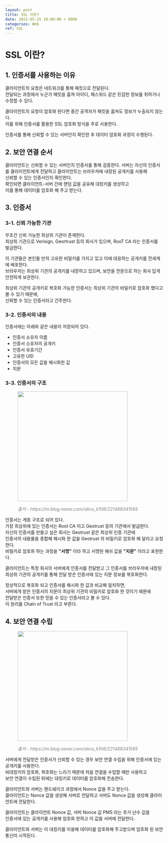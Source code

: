 ```yaml
---
layout: post
title: SSL 이란?
date: 2022-05-25 10:00:00 + 0900
categories: Web
ref: SSL
---
```


# SSL 이란?

## 1. 인증서를 사용하는 이유
클라이언트의 요청은 네트워크를 통해 패킷으로 전달된다.    
전달되는 과정에서 누군가 패킷을 훔쳐 아이디, 패스워드 같은 민감한 정보를 취하거나 수정할 수 있다.    

클라이언트의 요청이 암호화 된다면 중간 공격자가 패킷을 훔쳐도 정보가 누출되지 않는다.   
이를 위해 인증서를 활용한 SSL 암호화 방식을 주로 사용한다.    

인증서를 통해 신뢰할 수 있는 서버인지 확인한 후 데이터 암호화 과정이 수행된다.   

## 2. 보안 연결 순서
클라이언트는 신뢰할 수 있는 서버인지 인증서를 통해 검증한다.
서버는 자신의 인증서를 클라이언트에게 전달하고 클라이언트는 브라우저에 내장된 공개키를 사용해   
신뢰할 수 있는 인증서인지 확인한다.    
확인되면 클라이언트-서버 간에 랜덤 값을 공유해 대칭키를 생성하고    
이를 통해 데이터를 암호화 해 주고 받는다.    

## 3. 인증서
### 3-1. 신뢰 가능한 기관
무조건 신뢰 가능한 최상위 기관이 존재한다.   
최상위 기관으로 Verisign, Geortrust 등의 회사가 있으며, RooT CA 라는 인증서를 발급한다.   

이 기관들은 본인들 만의 고유한 비밀키를 가지고 있고 이에 대응하는 공개키를 전세계에 배포한다.    
브라우저는 최상위 기관의 공개키를 내장하고 있으며, 보안을 전문으로 하는 회사 답게 안전하게 보관한다.   

최상위 기관의 공개키로 복호화 가능한 인증서는 최상위 기관의 비밀키로 암호화 했다고 볼 수 있기 때문에,   
신뢰할 수 있는 인증서라고 간주한다.   

### 3-2. 인증서의 내용
인증서에는 아래와 같은 내용이 저장되어 있다.

- 인증서 소유자 이름
- 인증서 소유자의 공개키
- 인증서 유효기간
- 고유한 UID
- 인증서의 모든 값을 해시화한 값
- 지문

### 3-3. 인증서의 구조

<figure>
  <img src="https://user-images.githubusercontent.com/13375810/170165637-a936e6cc-4a88-4688-b684-a7c1838bb95c.png" height="350" />
  <p style="font-style: italic; color: gray;">출처 - https://m.blog.naver.com/alice_k106/221468341565</p>
</figure>

인증서는 계층 구조로 되어 있다.    
가장 최상위에 있는 인증서는 Root CA 이고 Geotrust 등의 기관에서 발급한다.    
자신의 인증서를 만들고 싶은 회사는 Geotrust 같은 최상위 인증 기관에    
인증서의 내용물을 종합해 해시화 한 값을 Geotrust 의 비밀키로 암호화 해 달라고 요청한다.    
비밀키로 암호화 하는 과정을 __"서명"__ 이라 하고 서명된 해쉬 값을 __"지문"__ 이라고 표현한다.    

클라이언트는 특정 회사의 서버에게 인증서를 전달받고 그 인증서를 브라우저에 내장된    
최상위 기관의 공개키를 통해 전달 받은 인증서에 있는 지문 정보를 복호화한다.   

정상적으로 복호화 되고 인증서를 해시화 한 값과 비교해 일치하면,   
서버에게 받은 인증서의 지문이 최상위 기관의 비밀키로 암호화 한 것이기 때문에   
전달받은 인증서 또한 믿을 수 있는 인증서라고 볼 수 있다.    
이 원리를 Chain of Trust 라고 부른다.

## 4. 보안 연결 수립

<figure>
  <img src="https://user-images.githubusercontent.com/13375810/170165634-76b25b99-b657-4515-a538-ba4ae54f62b0.png" height="350" />
  <p style="font-style: italic; color: gray;">출처 - https://m.blog.naver.com/alice_k106/221468341565</p>
</figure>

서버에게 전달받은 인증서가 신뢰할 수 있는 경우 보안 연결 수립을 위해 인증서에 있는 공개키를 사용한다.   
비대칭키의 암호화, 복호화는 느리기 때문에 처음 연결을 수립할 때만 사용하고    
보안 연결이 수립된 뒤에는 대칭키로 데이터를 암호화해 전송한다.    

클라이언트와 서버는 핸드쉐이크 과정에서 Nonce 값을 주고 받는다.    
클라이언트는 Nonce 값을 생성해 서버로 전달하고 서버도 Nonce 값을 생성해 클라이언트에 전달한다.    

클라이언트는 클라이언트 Nonce 값, 서버 Nonce 값 PMS 라는 추가 난수 값을     
인증서에 있는 공개키를 사용해 암호화 한하고 이 값을 서버에 전달한다.    

클라이언트와 서버는 이 대칭키를 이용해 데이터를 암호화해 주고받으며 암호화 된 보안 통신이 시작된다.
